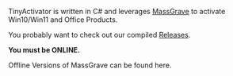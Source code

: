 TinyActivator is written in C# and leverages <a href="https://massgrave.dev/">MassGrave</a> to activate Win10/Win11 and Office Products.

You probably want to check out our compiled <a href="https://github.com/BinaryBrother/TinyActivator/releases">Releases</a>.

<b>You must be ONLINE.</b>

Offline Versions of MassGrave can be <a hfref="https://github.com/massgravel/Microsoft-Activation-Scripts/raw/refs/heads/master/MAS/All-In-One-Version-KL/MAS_AIO.cmd">found here.</a>
